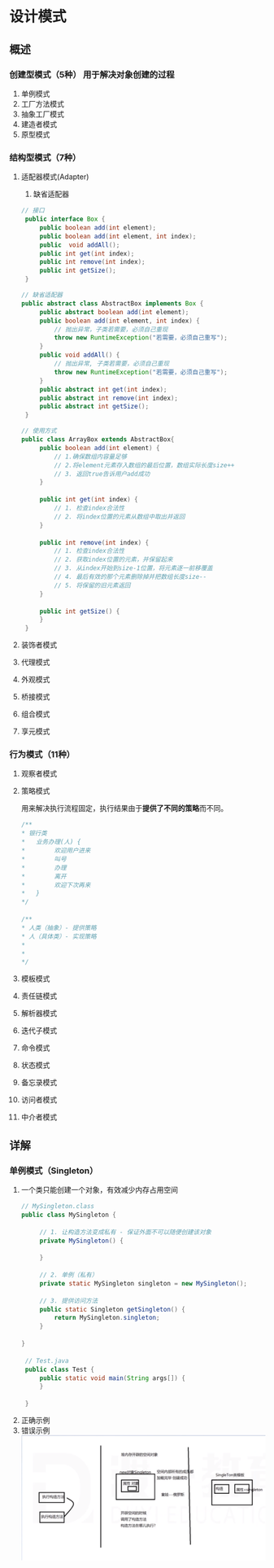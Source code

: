 # 设计模式
## 概述
### 创建型模式（5种）    用于解决对象创建的过程
1. 单例模式
2. 工厂方法模式
3. 抽象工厂模式
4. 建造者模式
5. 原型模式
### 结构型模式（7种）
1. 适配器模式(Adapter)
   1. 缺省适配器
   ```java
   // 接口
    public interface Box {
        public boolean add(int element);
        public boolean add(int element, int index);
        public  void addAll();
        public int get(int index);
        public int remove(int index);
        public int getSize();
    }
   ```
   ```java
   // 缺省适配器
   public abstract class AbstractBox implements Box {
        public abstract boolean add(int element);
        public boolean add(int element, int index) {
            // 抛出异常，子类若需要，必须自己重现
            throw new RuntimeException("若需要，必须自己重写");
        }
        public void addAll() {
            // 抛出异常, 子类若需要，必须自己重现
            throw new RuntimeException("若需要，必须自己重写");
        }
        public abstract int get(int index);
        public abstract int remove(int index);
        public abstract int getSize();  
    }
   ```
   ```java
   // 使用方式
   public class ArrayBox extends AbstractBox{
        public boolean add(int element) {
            // 1.确保数组内容量足够
            // 2.将element元素存入数组的最后位置，数组实际长度size++
            // 3. 返回true告诉用户add成功
        }

        public int get(int index) {
            // 1. 检查index合法性
            // 2. 将index位置的元素从数组中取出并返回
        }

        public int remove(int index) {
            // 1. 检查index合法性
            // 2. 获取index位置的元素，并保留起来
            // 3. 从index开始到size-1位置，将元素逐一前移覆盖
            // 4. 最后有效的那个元素删除掉并把数组长度size--
            // 5. 将保留的旧元素返回
        }

        public int getSize() {
        }
    }
   ```

2. 装饰者模式
3. 代理模式
4. 外观模式
5. 桥接模式
6. 组合模式
7. 享元模式
### 行为模式（11种）
1. 观察者模式
2. 策略模式
   
   用来解决执行流程固定，执行结果由于**提供了不同的策略**而不同。
   ```java
   /**
   * 银行类
   *   业务办理(人) {
   *        欢迎用户进来
   *        叫号
   *        办理
   *        离开
   *        欢迎下次再来
   *   }
   */

   /**
   * 人类（抽象）- 提供策略
   * 人（具体类）- 实现策略
   *
   *
   */
   ```
3. 模板模式
4. 责任链模式
5. 解析器模式
6. 迭代子模式
7. 命令模式
8. 状态模式
9.  备忘录模式
10. 访问者模式
11. 中介者模式
## 详解
### 单例模式（Singleton）
1. 一个类只能创建一个对象，有效减少内存占用空间
   ```java
   // MySingleton.class
   public class MySingleton {
        
        // 1. 让构造方法变成私有 - 保证外面不可以随便创建该对象
        private MySingleton() {

        }

        // 2. 单例（私有）
        private static MySingleton singleton = new MySingleton();

        // 3. 提供访问方法
        public static Singleton getSingleton() {
            return MySingleton.singleton;
        }

   }

    // Test.java
    public class Test {
        public static void main(String args[]) {
        }

    }
   ```
2. 正确示例
3. 错误示例
   ![](images/12.png)